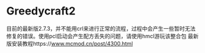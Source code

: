 # Greedycraft2

目前的最新版2.7.3，并不能用crl来进行正常的流程，过程中会产生一些暂时无法修复的错误。使用pcl启动会产生配方丢失的问题，请使用hmcl游玩该整合包
最新版安装教程https://www.mcmod.cn/post/4300.html
